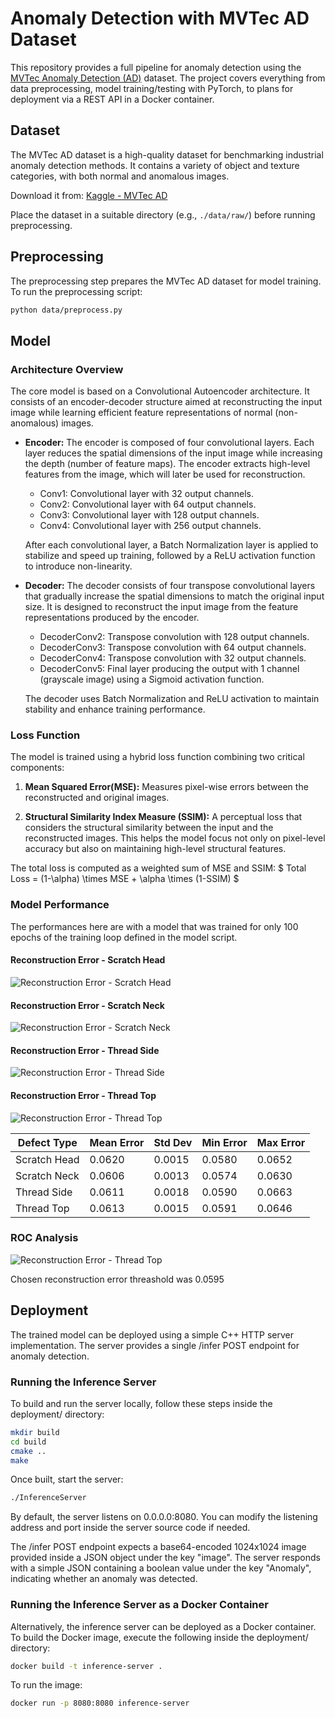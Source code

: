 # Anomaly Detection with MVTec AD Dataset

This repository provides a full pipeline for anomaly detection using the [MVTec Anomaly Detection (AD)](https://www.kaggle.com/datasets/ipythonx/mvtec-ad) dataset. The project covers everything from data preprocessing, model training/testing with PyTorch, to plans for deployment via a REST API in a Docker container.

## Dataset

The MVTec AD dataset is a high-quality dataset for benchmarking industrial anomaly detection methods. It contains a variety of object and texture categories, with both normal and anomalous images.

Download it from: [Kaggle - MVTec AD](https://www.kaggle.com/datasets/ipythonx/mvtec-ad)

Place the dataset in a suitable directory (e.g., `./data/raw/`) before running preprocessing.

## Preprocessing

The preprocessing step prepares the MVTec AD dataset for model training. To run the preprocessing script:

```bash
python data/preprocess.py
```

## Model

### Architecture Overview

The core model is based on a Convolutional Autoencoder architecture. It consists of an encoder-decoder structure aimed at reconstructing the input image while learning efficient feature representations of normal (non-anomalous) images.

* **Encoder:** 
    The encoder is composed of four convolutional layers. Each layer reduces the spatial dimensions of the input image while increasing the depth (number of feature maps). The encoder extracts high-level features from the image, which will later be used for reconstruction.
    * Conv1: Convolutional layer with 32 output channels.
    * Conv2: Convolutional layer with 64 output channels.
    * Conv3: Convolutional layer with 128 output channels.
    * Conv4: Convolutional layer with 256 output channels.
    
    After each convolutional layer, a Batch Normalization layer is applied to stabilize and speed up training, followed by a ReLU activation function to introduce non-linearity.

* **Decoder:**
    The decoder consists of four transpose convolutional layers that gradually increase the spatial dimensions to match the original input size. It is designed to reconstruct the input image from the feature representations produced by the encoder.
    * DecoderConv2: Transpose convolution with 128 output channels.
    * DecoderConv3: Transpose convolution with 64 output channels.
    * DecoderConv4: Transpose convolution with 32 output channels.
    * DecoderConv5: Final layer producing the output with 1 channel (grayscale image) using a Sigmoid activation function.

    The decoder uses Batch Normalization and ReLU activation to maintain stability and enhance training performance.

### Loss Function
The model is trained using a hybrid loss function combining two critical components:
1. **Mean Squared Error(MSE):**
    Measures pixel-wise errors between the reconstructed and original images.

2. **Structural Similarity Index Measure (SSIM):**
    A perceptual loss that considers the structural similarity between the input and the reconstructed images. This helps the model focus not only on pixel-level accuracy but also on maintaining high-level structural features.

The total loss is computed as a weighted sum of MSE and SSIM:
    $ Total Loss = (1-\alpha) \times MSE + \alpha \times (1-SSIM) $
### Model Performance

The performances here are with a model that was trained for only 100 epochs of the training loop defined in the model script.

#### Reconstruction Error - Scratch Head
![Reconstruction Error - Scratch Head](docs/scratch_head_errors.png)

#### Reconstruction Error - Scratch Neck
![Reconstruction Error - Scratch Neck](docs/scratch_neck_errors.png)

#### Reconstruction Error - Thread Side
![Reconstruction Error - Thread Side](docs/thread_side_errors.png)

#### Reconstruction Error - Thread Top
![Reconstruction Error - Thread Top](docs/thread_top_errors.png)

| Defect Type          | Mean Error | Std Dev | Min Error | Max Error |
|----------------------|------------|---------|-----------|-----------|
| Scratch Head         | 0.0620     | 0.0015  | 0.0580    | 0.0652    |
| Scratch Neck         | 0.0606     | 0.0013  | 0.0574    | 0.0630    |
| Thread Side          | 0.0611     | 0.0018  | 0.0590    | 0.0663    |
| Thread Top           | 0.0613     | 0.0015  | 0.0591    | 0.0646    |

### ROC Analysis
![Reconstruction Error - Thread Top](docs/ROC.png)

Chosen reconstruction error threashold was 0.0595

## Deployment

The trained model can be deployed using a simple C++ HTTP server implementation. The server provides a single /infer POST endpoint for anomaly detection.

### Running the Inference Server

To build and run the server locally, follow these steps inside the deployment/ directory:

```bash
mkdir build
cd build
cmake ..
make
```

Once built, start the server:

```bash
./InferenceServer
```

By default, the server listens on 0.0.0.0:8080.
You can modify the listening address and port inside the server source code if needed.

The /infer POST endpoint expects a base64-encoded 1024x1024 image provided inside a JSON object under the key "image".
The server responds with a simple JSON containing a boolean value under the key "Anomaly", indicating whether an anomaly was detected.

### Running the Inference Server as a Docker Container

Alternatively, the inference server can be deployed as a Docker container.
To build the Docker image, execute the following inside the deployment/ directory:

```bash
docker build -t inference-server .
```

To run the image:

```bash
docker run -p 8080:8080 inference-server
```